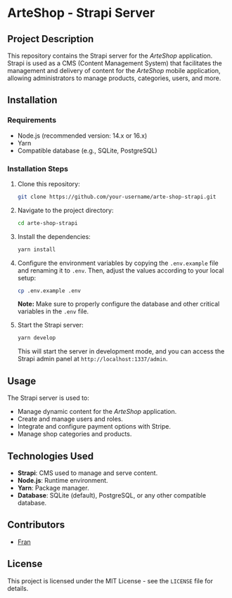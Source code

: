 # ArteShop - Strapi Server

## Project Description
This repository contains the Strapi server for the *ArteShop* application. Strapi is used as a CMS (Content Management System) that facilitates the management and delivery of content for the *ArteShop* mobile application, allowing administrators to manage products, categories, users, and more.

## Installation

### Requirements
- Node.js (recommended version: 14.x or 16.x)
- Yarn
- Compatible database (e.g., SQLite, PostgreSQL)

### Installation Steps
1. Clone this repository:
    ```bash
    git clone https://github.com/your-username/arte-shop-strapi.git
    ```
2. Navigate to the project directory:
    ```bash
    cd arte-shop-strapi
    ```
3. Install the dependencies:
    ```bash
    yarn install
    ```
4. Configure the environment variables by copying the `.env.example` file and renaming it to `.env`. Then, adjust the values according to your local setup:
    ```bash
    cp .env.example .env
    ```
    **Note:** Make sure to properly configure the database and other critical variables in the `.env` file.

5. Start the Strapi server:
    ```bash
    yarn develop
    ```
    This will start the server in development mode, and you can access the Strapi admin panel at `http://localhost:1337/admin`.

## Usage
The Strapi server is used to:
- Manage dynamic content for the *ArteShop* application.
- Create and manage users and roles.
- Integrate and configure payment options with Stripe.
- Manage shop categories and products.

## Technologies Used
- **Strapi**: CMS used to manage and serve content.
- **Node.js**: Runtime environment.
- **Yarn**: Package manager.
- **Database**: SQLite (default), PostgreSQL, or any other compatible database.

## Contributors
- [Fran](https://github.com/FrankPer-stack)

## License
This project is licensed under the MIT License - see the `LICENSE` file for details.
